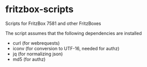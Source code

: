 # fritzbox-scripts
Scripts for FritzBox 7581 and other FritzBoxes

The script assumes that the following dependencies are installed
  * curl  (for webrequests)
  * iconv (for conversion to UTF-16, needed for authz)
  * jq    (for normalizing json)
  * md5 (for authz)
